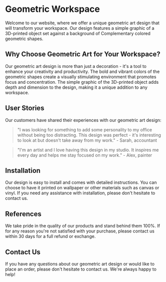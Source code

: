 <!--font:Cabin-->

# Geometric Workspace

Welcome to our website, where we offer a unique geometric art design that will transform your workspace. Our design features a simple graphic of a 3D-printed object set against a background of Com<wbr>ple<wbr>men<wbr>ta<wbr>ry colored geometric shapes.

## Why Choose Geometric Art for Your Workspace?

Our geometric art design is more than just a decoration - it's a tool to enhance your creativity and productivity. The bold and vibrant colors of the geometric shapes create a visually stimulating environment that promotes focus and concentration. The simple graphic of the 3D-printed object adds depth and dimension to the design, making it a unique addition to any workspace.

## User Stories

Our customers have shared their experiences with our geometric art design:

> "I was looking for something to add some personality to my office without being too distracting. This design was perfect - it's interesting to look at but doesn't take away from my work." - Sarah, accountant

> "I'm an artist and I love having this design in my studio. It inspires me every day and helps me stay focused on my work." - Alex, painter

## Installation

Our design is easy to install and comes with detailed instructions. You can choose to have it printed on wallpaper or other materials such as canvas or vinyl. If you need any assistance with installation, please don't hesitate to contact us.

## References

We take pride in the quality of our products and stand behind them 100%. If for any reason you're not satisfied with your purchase, please contact us within 30 days for a full refund or exchange.

## Contact Us

If you have any questions about our geometric art design or would like to place an order, please don't hesitate to contact us. We're always happy to help!

<!--

Write me content for website with wallpaper which alt text is:

"A wallpaper with a simple graphic of a 3D-printed object, against a background of geometric shapes in Com<wbr>ple<wbr>men<wbr>ta<wbr>ry colors."

The name/title of the page should not be 1:1 copy of the alt text but rather a real content of the website which is using this wallpaper.

- Use markdown format
- Start with heading
- Heading should be short and concise
- The content should look like a real website
- The website should not be about the wallpaper, wallpaper is just a related background
- Heading should be contain work "wallpaper" or "background"
- Include real sections like references, contact, user stories, etc. use things relevant to the page purpose.
- Feel free to use structure like headings, bullets, numbering, blockquotes, paragraphs, horizontal lines, etc.
- You can use formatting like bold or _italic_
- You can include UTF-8 emojis
- Links should be only #hash anchors (and you can refer to the document itself)
- Do not include images


---


# Geometric Art Wallpaper for Your Creative Workspace

Welcome to our website, where we offer a stunning geometric art wallpaper that will transform your workspace. Our wallpaper features a simple graphic of a 3D-printed object set against a background of Com<wbr>ple<wbr>men<wbr>ta<wbr>ry colored geometric shapes.

## Why Choose Our Geometric Art Wallpaper?

Our wallpaper is designed to inspire creativity and enhance productivity in any workspace. The bold and vibrant colors of the geometric shapes create a visually stimulating environment that promotes focus and concentration. The simple graphic of the 3D-printed object adds depth and dimension to the design, making it a unique addition to any workspace.

## User Stories

Our customers have shared their experiences with our geometric art wallpaper:

> "I love the way this wallpaper looks in my home office. It's not too distracting, but it definitely adds some personality to the space." - Jane, freelance writer

> "The colors are so vibrant and the design is really eye-catching. I've noticed that I'm more productive since I put up this wallpaper in my studio." - Mark, artist

## Installation

Our wallpaper is easy to install and comes with detailed instructions. Simply measure your wall, cut the wallpaper to size, and apply it using wallpaper paste or adhesive. If you need any assistance with installation, please don't hesitate to contact us.

## References

We take pride in the quality of our products and stand behind them 100%. If for any reason you're not satisfied with your purchase, please contact us within 30 days for a full refund or exchange.

## Contact Us

If you have any questions about our wallpaper or would like to place an order, please don't hesitate to contact us. We're always happy to help!


---


Heading should not include word "wallpaper". The website should not be about the wallpaper itself, wallpaper is just a related background, rewrite whole content.


---


# Elevate Your Workspace with Geometric Art

Welcome to our website, where we offer a unique geometric art design that will transform your workspace. Our design features a simple graphic of a 3D-printed object set against a background of Com<wbr>ple<wbr>men<wbr>ta<wbr>ry colored geometric shapes.

## Why Choose Geometric Art for Your Workspace?

Our geometric art design is more than just a decoration - it's a tool to enhance your creativity and productivity. The bold and vibrant colors of the geometric shapes create a visually stimulating environment that promotes focus and concentration. The simple graphic of the 3D-printed object adds depth and dimension to the design, making it a unique addition to any workspace.

## User Stories

Our customers have shared their experiences with our geometric art design:

> "I was looking for something to add some personality to my office without being too distracting. This design was perfect - it's interesting to look at but doesn't take away from my work." - Sarah, accountant

> "I'm an artist and I love having this design in my studio. It inspires me every day and helps me stay focused on my work." - Alex, painter

## Installation

Our design is easy to install and comes with detailed instructions. You can choose to have it printed on wallpaper or other materials such as canvas or vinyl. If you need any assistance with installation, please don't hesitate to contact us.

## References

We take pride in the quality of our products and stand behind them 100%. If for any reason you're not satisfied with your purchase, please contact us within 30 days for a full refund or exchange.

## Contact Us

If you have any questions about our geometric art design or would like to place an order, please don't hesitate to contact us. We're always happy to help!

-->
